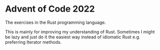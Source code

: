 # Advent of Code 2022

The exercises in the Rust programming language.

This is mainly for improving my understanding of Rust. Sometimes I might be lazy and just do it the easiest way instead of idiomatic Rust e.g. preferring Iterator methods.
